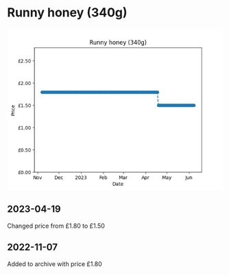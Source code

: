 # Runny honey (340g)
![](charts/product-59394011.png)
## 2023-04-19
Changed price from £1.80 to £1.50
## 2022-11-07
Added to archive with price £1.80
